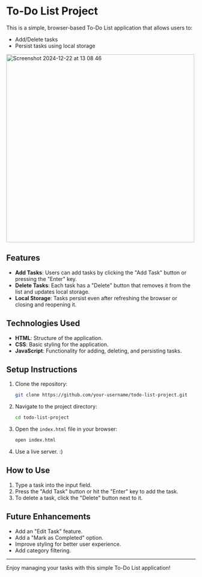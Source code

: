 # To-Do List Project

This is a simple, browser-based To-Do List application that allows users to:
- Add/Delete tasks
- Persist tasks using local storage
<img width="500" alt="Screenshot 2024-12-22 at 13 08 46" src="https://github.com/user-attachments/assets/6e33ce99-5497-44ce-8706-aba21fcbcde1" />

## Features
- **Add Tasks**: Users can add tasks by clicking the "Add Task" button or pressing the "Enter" key.
- **Delete Tasks**: Each task has a "Delete" button that removes it from the list and updates local storage.
- **Local Storage**: Tasks persist even after refreshing the browser or closing and reopening it.

## Technologies Used
- **HTML**: Structure of the application.
- **CSS**: Basic styling for the application.
- **JavaScript**: Functionality for adding, deleting, and persisting tasks.

## Setup Instructions
1. Clone the repository:
   ```bash
   git clone https://github.com/your-username/todo-list-project.git
   ```
2. Navigate to the project directory:
   ```bash
   cd todo-list-project
   ```
3. Open the `index.html` file in your browser:
   ```bash
   open index.html
   ```
4. Use a live server. :)

## How to Use
1. Type a task into the input field.
2. Press the "Add Task" button or hit the "Enter" key to add the task.
3. To delete a task, click the "Delete" button next to it.


## Future Enhancements
- Add an "Edit Task" feature.
- Add a "Mark as Completed" option.
- Improve styling for better user experience.
- Add category filtering.

---

Enjoy managing your tasks with this simple To-Do List application!

